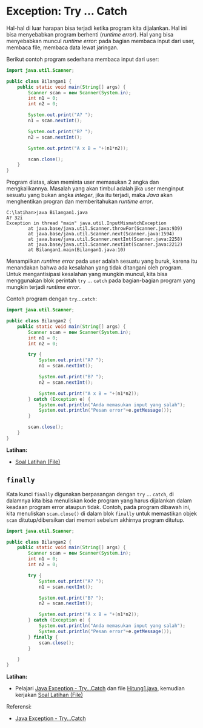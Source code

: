# Exception: Try ... Catch

Hal-hal di luar harapan bisa terjadi ketika program kita dijalankan. Hal ini bisa menyebabkan program berhenti (_runtime error_). Hal yang bisa menyebabkan muncul _runtime error_: pada bagian membaca input dari user, membaca file, membaca data lewat jaringan.

Berikut contoh program sederhana membaca input dari user:
```java
import java.util.Scanner;

public class Bilangan1 {
    public static void main(String[] args) {
        Scanner scan = new Scanner(System.in);
        int n1 = 0;
        int n2 = 0;

        System.out.print("A? ");
        n1 = scan.nextInt();

        System.out.print("B? ");
        n2 = scan.nextInt();

        System.out.print("A x B = "+(n1*n2));

        scan.close();
    }
}
```
Program diatas, akan meminta user memasukan 2 angka dan mengkalikannya. Masalah yang akan timbul adalah jika user menginput sesuatu yang bukan angka _integer_, jika itu terjadi, maka _Java_ akan menghentikan progran dan memberitahukan _runtime error_. 
```
C:\latihan>java Bilangan1.java
A? 32i
Exception in thread "main" java.util.InputMismatchException
        at java.base/java.util.Scanner.throwFor(Scanner.java:939)
        at java.base/java.util.Scanner.next(Scanner.java:1594)
        at java.base/java.util.Scanner.nextInt(Scanner.java:2258)
        at java.base/java.util.Scanner.nextInt(Scanner.java:2212)
        at Bilangan1.main(Bilangan1.java:10)
```
Menampilkan _runtime error_ pada user adalah sesuatu yang buruk, karena itu menandakan bahwa ada kesalahan yang tidak ditangani oleh program. Untuk mengantisipasi kesalahan yang mungkin muncul, kita bisa menggunakan blok perintah `try` ... `catch` pada bagian-bagian program yang mungkin terjadi _runtime error_.

Contoh program dengan `try`...`catch`:
```java
import java.util.Scanner;

public class Bilangan2 {
    public static void main(String[] args) {
        Scanner scan = new Scanner(System.in);
        int n1 = 0;
        int n2 = 0;

        try {
            System.out.print("A? ");
            n1 = scan.nextInt();

            System.out.print("B? ");
            n2 = scan.nextInt();

            System.out.print("A x B = "+(n1*n2));
        } catch (Exception e) {
            System.out.println("Anda memasukan input yang salah");
            System.out.println("Pesan error"+e.getMessage());
        }

        scan.close();
    }
}

```

**Latihan:**
* [Soal Latihan (File)](https://github.com/pujangga123/ruang-belajar-java/blob/main/latihan/06-class-5.md)

## `finally`

Kata kunci `finally` digunakan berpasangan dengan `try` ... `catch`, di dalamnya kita bisa menuliskan kode program yang harus dijalankan dalam keadaan program error ataupun tidak. Contoh, pada program dibawah ini, kita menuliskan `scan.close()` di dalam blok `finally` untuk memastikan objek `scan` ditutup/dibersikan dari memori sebelum akhirnya program ditutup.

```java
import java.util.Scanner;

public class Bilangan2 {
    public static void main(String[] args) {
        Scanner scan = new Scanner(System.in);
        int n1 = 0;
        int n2 = 0;

        try {
            System.out.print("A? ");
            n1 = scan.nextInt();

            System.out.print("B? ");
            n2 = scan.nextInt();

            System.out.print("A x B = "+(n1*n2));
        } catch (Exception e) {
            System.out.println("Anda memasukan input yang salah");
            System.out.println("Pesan error"+e.getMessage());
        } finally {
            scan.close();
        }

    }
}

```


**Latihan:**
* Pelajari [Java Exception - Try...Catch](https://www.w3schools.com/java/java_try_catch.asp) dan file [Hitung1.java](https://github.com/pujangga123/ruang-belajar-java/blob/main/latihan/src/Hitung1.java), kemudian kerjakan [Soal Latihan (File)](https://github.com/pujangga123/ruang-belajar-java/blob/main/latihan/06-class-5.md)


Referensi:
- [Java Exception - Try...Catch](https://www.w3schools.com/java/java_try_catch.asp)